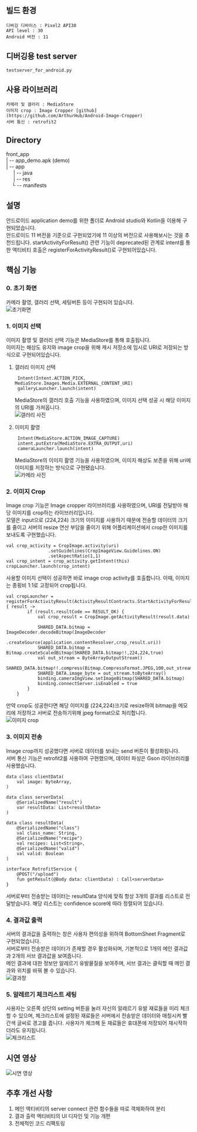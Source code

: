## 빌드 환경
    디버깅 디바이스 : Pixel2 API30
    API level : 30
    Android 버전 : 11

## 디버깅용 test server
    testserver_for_android.py

## 사용 라이브러리
    카메라 및 갤러리 : MediaStore
    이미지 crop : Image Cropper [github](https://github.com/ArthurHub/Android-Image-Cropper)
    서버 통신 : retrofit2
## Directory
front_app  
| -- app_demo.apk (demo)  
| -- app   
&nbsp;&nbsp;&nbsp;&nbsp;&nbsp;| -- java   
&nbsp;&nbsp;&nbsp;&nbsp;&nbsp;| -- res   
&nbsp;&nbsp;&nbsp;&nbsp;└ -- manifests   
 

## 설명
안드로이드 application demo를 위한 폴더로 Android studio와 Kotlin을 이용해 구현되었습니다.   
안드로이드 11 버전을 기준으로 구현되었기에 11 이상의 버전으로 사용해보시는 것을 추천드립니다.
startActivityForResult() 관련 기능이 deprecated된 관계로 intent를 통한 액티비티 호출은 registerForActivityResult()로 구현되어있습니다.

## 핵심 기능
### 0. 초기 화면
카메라 촬영, 갤러리 선택, 세팅버튼 등이 구현되어 있습니다.   
![초기화면](./readme_img/init.png)
### 1. 이미지 선택
이미지 촬영 및 갤러리 선택 기능은 MediaStore를 통해 호출됩니다.   
이미지는 해상도 유지와 image crop을 위해 캐시 저장소에 임시로 URI로 저장되는 방식으로 구현되어있습니다.
1. 갤러리 이미지 선택   

        Intent(Intent.ACTION_PICK, MediaStore.Images.Media.EXTERNAL_CONTENT_URI)  
        galleryLauncher.launch(intent)    
    
    MediaStore의 갤러리 호출 기능을 사용하였으며, 이미지 선택 성공 시 해당 이미지의 URI를 가져옵니다.   
    ![갤러리 사진](./readme_img/gallery.PNG)
2. 이미지 촬영   

        Intent(MediaStore.ACTION_IMAGE_CAPTURE)   
        intent.putExtra(MediaStore.EXTRA_OUTPUT,uri)   
        cameraLauncher.launch(intent)   

    MediaStore의 이미지 촬영 기능을 사용하였으며, 이미지 해상도 보존을 위해 uri에 이미지를 저장하는 방식으로 구현됐습니다.   
    ![카메라 사진](./readme_img/camera.PNG)

### 2. 이미지 Crop
Image crop 기능은 Image cropper 라이브러리를 사용하였으며, URI를 전달받아 해당 이미지를 crop하는 라이브러리입니다.   
모델은 input으로 (224,224) 크기의 이미지를 사용하기 때문에 전송할 데이터의 크기를 줄이고 서버의 resize 연산 부담을 줄이기 위해 어플리케이션에서 crop한 이미지를 보내도록 구현했습니다.    

    val crop_activity = CropImage.activity(uri)
                    .setGuidelines(CropImageView.Guidelines.ON)
                    .setAspectRatio(1,1)
    val crop_intent = crop_activity.getIntent(this)
    cropLauncher.launch(crop_intent)

사용할 이미지 선택이 성공하면 바로 image crop activity를 호출합니다. 이때, 이미지는 종횡비 1:1로 고정되어 crop됩니다.

    val cropLauncher = registerForActivityResult(ActivityResultContracts.StartActivityForResult()) { result ->
            if (result.resultCode == RESULT_OK) {
                val crop_result = CropImage.getActivityResult(result.data)

                SHARED_DATA.bitmap = ImageDecoder.decodeBitmap(ImageDecoder
                    .createSource(application.contentResolver,crop_result.uri))
                SHARED_DATA.bitmap = Bitmap.createScaledBitmap(SHARED_DATA.bitmap!!,224,224,true)
                val out_stream = ByteArrayOutputStream()
                SHARED_DATA.bitmap!!.compress(Bitmap.CompressFormat.JPEG,100,out_stream)
                SHARED_DATA.image_byte = out_stream.toByteArray()
                binding.cameraImgView.setImageBitmap(SHARED_DATA.bitmap)
                binding.connectServer.isEnabled = true
            }
        }

만약 crop도 성공한다면 해당 이미지를 (224,224)크기로 resize하여 bitmap을 메모리에 저장하고 서버로 전송하기위해 jpeg format으로 처리합니다.   
![이미지 crop](./readme_img/crop.PNG)  

### 3. 이미지 전송   
Image crop까지 성공했다면 서버로 데이터를 보내는 send 버튼이 활성화됩니다.   
서버 통신 기능은 retrofit2를 사용하여 구현했으며, 데이터 파싱은 Gson 라이브러리를 사용했습니다.
    
    data class clientData(
        val image: ByteArray,
    )

    data class serverData(
        @SerializedName("result")
        var resultData: List<resultData>
    )
    
    data class resultData(
        @SerializedName("class")
        val class_name: String,
        @SerializedName("recipe")
        val recipes: List<String>,
        @SerializedName("valid")
        val valid: Boolean
    )

    interface RetrofitService {
        @POST("/upload")
        fun getResult(@Body data: clientData) : Call<serverData>
    }
서버로부터 전송받는 데이터는 resultData 양식에 맞춰 항상 3개의 결과를 리스트로 전달받습니다. 해당 리스트는 confidence score에 따라 정렬되어 있습니다. 

### 4. 결과값 출력
서버의 결과값을 출력하는 창은 사용자 편의성을 위하여 BottomSheet Fragment로 구현되었습니다.   
서버로부터 전송받은 데이터가 존재할 경우 활성화되며, 기본적으로 1개의 메인 결과값과 2개의 서브 결과값을 보여줍니다.   
메인 결과에 대한 정보만 알레르기 유발물질을 보여주며, 서브 결과는 클릭할 때 메인 결과와 위치를 바꿔 볼 수 있습니다.   
![결과창](./readme_img/result.PNG)  

### 5. 알레르기 체크리스트 세팅
사용자는 오른쪽 상단의 setting 버튼을 눌러 자신의 알레르기 유발 재료들을 미리 체크할 수 있으며, 체크리스트에 설정된 재료들은 서버에서 전송받은 데이터와 매칭시켜 빨간색 글씨로 경고를 줍니다.
사용자가 체크해 둔 재료들은 휴대폰에 저장되어 재시작하더라도 유지됩니다.   
![체크리스트](./readme_img/checklist.PNG) 

## 시연 영상   
![시연 영상](./readme_img/demo_play2.gif) 

## 추후 개선 사항
1. 메인 액티비티의 server connect 관련 함수들을 따로 객체화하여 분리
2. 결과 출력 액티비티의 UI 디자인 및 기능 개편
3. 전체적인 코드 리팩토링